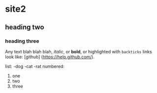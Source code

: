 # site2
## heading two
### heading three
Any text blah blah blah, *italic*, or **bold**, or highlighted with `backticks`
links look like: [github] (https://help.github.com/).

list:
-dog
-cat
-rat
numbered:
1. one
2. two
3. three
